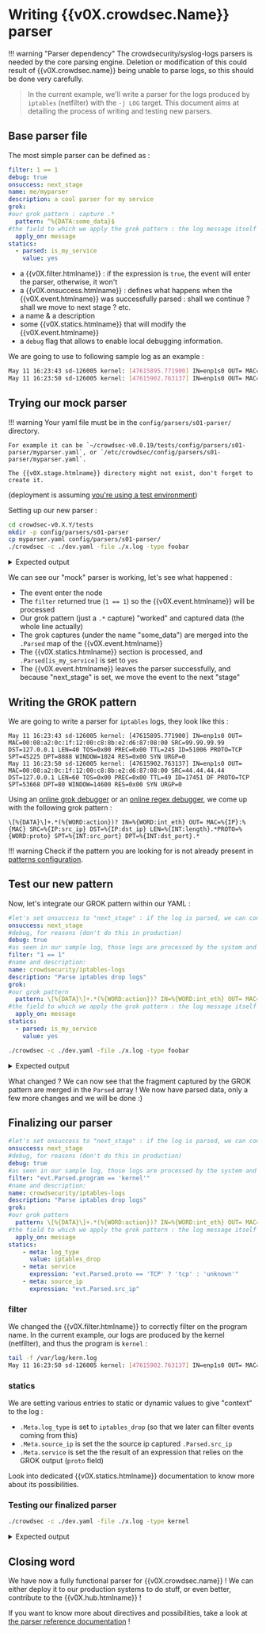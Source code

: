 # Writing {{v0X.crowdsec.Name}} parser

!!! warning "Parser dependency"
    The crowdsecurity/syslog-logs parsers is needed by the core parsing
    engine. Deletion or modification of this could result of {{v0X.crowdsec.name}}
    being unable to parse logs, so this should be done very carefully.

> In the current example, we'll write a parser for the logs produced by `iptables` (netfilter) with the `-j LOG` target.
> This document aims at detailing the process of writing and testing new parsers.

## Base parser file

The most simple parser can be defined as :


```yaml
filter: 1 == 1
debug: true
onsuccess: next_stage
name: me/myparser
description: a cool parser for my service
grok:
#our grok pattern : capture .*
  pattern: ^%{DATA:some_data}$
#the field to which we apply the grok pattern : the log message itself
  apply_on: message
statics:
  - parsed: is_my_service
    value: yes
```

 - a {{v0X.filter.htmlname}} : if the expression is `true`, the event will enter the parser, otherwise, it won't
 - a {{v0X.onsuccess.htmlname}} : defines what happens when the {{v0X.event.htmlname}} was successfully parsed : shall we continue ? shall we move to next stage ? etc.
 - a name & a description
 - some {{v0X.statics.htmlname}} that will modify the {{v0X.event.htmlname}}
 - a `debug` flag that allows to enable local debugging information.


We are going to use to following sample log as an example :
```bash
May 11 16:23:43 sd-126005 kernel: [47615895.771900] IN=enp1s0 OUT= MAC=00:08:a2:0c:1f:12:00:c8:8b:e2:d6:87:08:00 SRC=99.99.99.99 DST=127.0.0.1 LEN=40 TOS=0x00 PREC=0x00 TTL=245 ID=51006 PROTO=TCP SPT=45225 DPT=8888 WINDOW=1024 RES=0x00 SYN URGP=0 
May 11 16:23:50 sd-126005 kernel: [47615902.763137] IN=enp1s0 OUT= MAC=00:08:a2:0c:1f:12:00:c8:8b:e2:d6:87:08:00 SRC=44.44.44.44 DST=127.0.0.1 LEN=60 TOS=0x00 PREC=0x00 TTL=49 ID=17451 DF PROTO=TCP SPT=53668 DPT=80 WINDOW=14600 RES=0x00 SYN URGP=0 
```

## Trying our mock parser

!!! warning
    Your yaml file must be in the `config/parsers/s01-parser/` directory.

    For example it can be `~/crowdsec-v0.0.19/tests/config/parsers/s01-parser/myparser.yaml`, or `/etc/crowdsec/config/parsers/s01-parser/myparser.yaml`.

    The {{v0X.stage.htmlname}} directory might not exist, don't forget to create it.

(deployment is assuming [you're using a test environment](/Crowdsec/v0/write_configurations/requirements/))

Setting up our new parser :
```bash
cd crowdsec-v0.X.Y/tests
mkdir -p config/parsers/s01-parser
cp myparser.yaml config/parsers/s01-parser/                  
./crowdsec -c ./dev.yaml -file ./x.log -type foobar
```

<details>
  <summary>Expected output</summary>

```bash
INFO[0000] setting loglevel to info                     
INFO[11-05-2020 15:48:28] Crowdsec v0.0.18-6b1281ba76819fed4b89247a5a673c592a3a9f88
...
DEBU[0000] Event entering node                           id=dark-water name=me/myparser stage=s01-parser
DEBU[0000] eval(TRUE) '1 == 1'                           id=dark-water name=me/myparser stage=s01-parser
DEBU[0000] no ip in event, cidr/ip whitelists not checked  id=dark-water name=me/myparser stage=s01-parser
DEBU[0000] + Grok '' returned 1 entries to merge in Parsed  id=dark-water name=me/myparser stage=s01-parser
DEBU[0000] 	.Parsed['some_data'] = 'May 11 16:23:41 sd-126005 kernel: [47615893.721616] IN=enp1s0 OUT= MAC=00:08:a2:0c:1f:12:00:c8:8b:e2:d6:87:08:00 SRC=99.99.99.99 DST=127.0.0.1 LEN=40 TOS=0x00 PREC=0x00 TTL=245 ID=54555 PROTO=TCP SPT=45225 DPT=8080 WINDOW=1024 RES=0x00 SYN URGP=0 '  id=dark-water name=me/myparser stage=s01-parser
DEBU[0000] + Processing 1 statics                        id=dark-water name=me/myparser stage=s01-parser
DEBU[0000] .Parsed[is_my_service] = 'yes'                id=dark-water name=me/myparser stage=s01-parser
DEBU[0000] Event leaving node : ok                       id=dark-water name=me/myparser stage=s01-parser
DEBU[0000] move Event from stage s01-parser to s02-enrich  id=dark-water name=me/myparser stage=s01-parser
...
```
</details>


We can see our "mock" parser is working, let's see what happened :

 - The event enter the node
 - The `filter` returned true (`1 == 1`) so the {{v0X.event.htmlname}} will be processed
 - Our grok pattern (just a `.*` capture) "worked" and captured data (the whole line actually)
 - The grok captures (under the name "some_data") are merged into the `.Parsed` map of the {{v0X.event.htmlname}}
 - The {{v0X.statics.htmlname}} section is processed, and `.Parsed[is_my_service]` is set to `yes`
 - The {{v0X.event.htmlname}} leaves the parser successfully, and because "next_stage" is set, we move the event to the next "stage"

## Writing the GROK pattern

We are going to write a parser for `iptables` logs, they look like this :

```
May 11 16:23:43 sd-126005 kernel: [47615895.771900] IN=enp1s0 OUT= MAC=00:08:a2:0c:1f:12:00:c8:8b:e2:d6:87:08:00 SRC=99.99.99.99 DST=127.0.0.1 LEN=40 TOS=0x00 PREC=0x00 TTL=245 ID=51006 PROTO=TCP SPT=45225 DPT=8888 WINDOW=1024 RES=0x00 SYN URGP=0 
May 11 16:23:50 sd-126005 kernel: [47615902.763137] IN=enp1s0 OUT= MAC=00:08:a2:0c:1f:12:00:c8:8b:e2:d6:87:08:00 SRC=44.44.44.44 DST=127.0.0.1 LEN=60 TOS=0x00 PREC=0x00 TTL=49 ID=17451 DF PROTO=TCP SPT=53668 DPT=80 WINDOW=14600 RES=0x00 SYN URGP=0 

```

Using an [online grok debugger](https://grokdebug.herokuapp.com/) or an [online regex debugger](https://www.debuggex.com/), we come up with the following grok pattern :

`\[%{DATA}\]+.*(%{WORD:action})? IN=%{WORD:int_eth} OUT= MAC=%{IP}:%{MAC} SRC=%{IP:src_ip} DST=%{IP:dst_ip} LEN=%{INT:length}.*PROTO=%{WORD:proto} SPT=%{INT:src_port} DPT=%{INT:dst_port}.*`

!!! warning
    Check if the pattern you are looking for is not already present in [patterns configuration](https://github.com/crowdsecurity/crowdsec/tree/master/config/patterns).


## Test our new pattern

Now, let's integrate our GROK pattern within our YAML :

```yaml
#let's set onsuccess to "next_stage" : if the log is parsed, we can consider it has been dealt with
onsuccess: next_stage
#debug, for reasons (don't do this in production)
debug: true
#as seen in our sample log, those logs are processed by the system and have a progname set to 'kernel'
filter: "1 == 1"
#name and description:
name: crowdsecurity/iptables-logs
description: "Parse iptables drop logs"
grok:
#our grok pattern
  pattern: \[%{DATA}\]+.*(%{WORD:action})? IN=%{WORD:int_eth} OUT= MAC=%{IP}:%{MAC} SRC=%{IP:src_ip} DST=%{IP:dst_ip} LEN=%{INT:length}.*PROTO=%{WORD:proto} SPT=%{INT:src_port} DPT=%{INT:dst_port}.*
#the field to which we apply the grok pattern : the log message itself
  apply_on: message
statics:
  - parsed: is_my_service
    value: yes
```


```bash
./crowdsec -c ./dev.yaml -file ./x.log -type foobar
```


<details>
  <summary>Expected output</summary>

```bash
INFO[0000] setting loglevel to info                     
INFO[11-05-2020 16:18:58] Crowdsec v0.0.18-6b1281ba76819fed4b89247a5a673c592a3a9f88 
...
DEBU[0000] Event entering node                           id=lingering-breeze name=crowdsecurity/iptables-logs stage=s01-parser
DEBU[0000] eval(TRUE) '1 == 1'                           id=lingering-breeze name=crowdsecurity/iptables-logs stage=s01-parser
DEBU[0000] no ip in event, cidr/ip whitelists not checked  id=lingering-breeze name=crowdsecurity/iptables-logs stage=s01-parser
DEBU[0000] + Grok '' returned 8 entries to merge in Parsed  id=lingering-breeze name=crowdsecurity/iptables-logs stage=s01-parser
DEBU[0000] 	.Parsed['dst_port'] = '8080'                 id=lingering-breeze name=crowdsecurity/iptables-logs stage=s01-parser
DEBU[0000] 	.Parsed['action'] = ''                       id=lingering-breeze name=crowdsecurity/iptables-logs stage=s01-parser
DEBU[0000] 	.Parsed['int_eth'] = 'enp1s0'                id=lingering-breeze name=crowdsecurity/iptables-logs stage=s01-parser
DEBU[0000] 	.Parsed['src_ip'] = '99.99.99.99'         id=lingering-breeze name=crowdsecurity/iptables-logs stage=s01-parser
DEBU[0000] 	.Parsed['dst_ip'] = '127.0.0.1'           id=lingering-breeze name=crowdsecurity/iptables-logs stage=s01-parser
DEBU[0000] 	.Parsed['length'] = '40'                     id=lingering-breeze name=crowdsecurity/iptables-logs stage=s01-parser
DEBU[0000] 	.Parsed['proto'] = 'TCP'                     id=lingering-breeze name=crowdsecurity/iptables-logs stage=s01-parser
DEBU[0000] 	.Parsed['src_port'] = '45225'                id=lingering-breeze name=crowdsecurity/iptables-logs stage=s01-parser
DEBU[0000] + Processing 1 statics                        id=lingering-breeze name=crowdsecurity/iptables-logs stage=s01-parser
DEBU[0000] .Parsed[is_my_service] = 'yes'                id=lingering-breeze name=crowdsecurity/iptables-logs stage=s01-parser
DEBU[0000] Event leaving node : ok                       id=lingering-breeze name=crowdsecurity/iptables-logs stage=s01-parser
DEBU[0000] move Event from stage s01-parser to s02-enrich  id=lingering-breeze name=crowdsecurity/iptables-logs stage=s01-parser
...
```

</details>

What changed ? We can now see that the fragment captured by the GROK pattern are merged in the `Parsed` array !
We now have parsed data, only a few more changes and we will be done :)

## Finalizing our parser

```yaml
#let's set onsuccess to "next_stage" : if the log is parsed, we can consider it has been dealt with
onsuccess: next_stage
#debug, for reasons (don't do this in production)
debug: true
#as seen in our sample log, those logs are processed by the system and have a progname set to 'kernel'
filter: "evt.Parsed.program == 'kernel'"
#name and description:
name: crowdsecurity/iptables-logs
description: "Parse iptables drop logs"
grok:
#our grok pattern
  pattern: \[%{DATA}\]+.*(%{WORD:action})? IN=%{WORD:int_eth} OUT= MAC=%{IP}:%{MAC} SRC=%{IP:src_ip} DST=%{IP:dst_ip} LEN=%{INT:length}.*PROTO=%{WORD:proto} SPT=%{INT:src_port} DPT=%{INT:dst_port}.*
#the field to which we apply the grok pattern : the log message itself
  apply_on: message
statics:
    - meta: log_type
      value: iptables_drop
    - meta: service
      expression: "evt.Parsed.proto == 'TCP' ? 'tcp' : 'unknown'"
    - meta: source_ip
      expression: "evt.Parsed.src_ip"
```

### filter

We changed the {{v0X.filter.htmlname}} to correctly filter on the program name.
In the current example, our logs are produced by the kernel (netfilter), and thus the program is `kernel` :

```bash
tail -f /var/log/kern.log
May 11 16:23:50 sd-126005 kernel: [47615902.763137] IN=enp1s0 OUT= MAC=00:08:a2:0c:1f:12:00:c8:8b:e2:d6:87:08:00 SRC=44.44.44.44 DST=127.0.0.1 LEN=60 TOS=0x00 PREC=0x00 TTL=49 ID=17451 DF PROTO=TCP SPT=53668 DPT=80 WINDOW=14600 RES=0x00 SYN URGP=0 
```

### statics

We are setting various entries to static or dynamic values to give "context" to the log :

  - `.Meta.log_type` is set to `iptables_drop` (so that we later can filter events coming from this)
  - `.Meta.source_ip` is set the the source ip captured  `.Parsed.src_ip`
  - `.Meta.service` is set the the result of an expression that relies on the GROK output (`proto` field)
  
Look into dedicated {{v0X.statics.htmlname}} documentation to know more about its possibilities.


### Testing our finalized parser


```bash
./crowdsec -c ./dev.yaml -file ./x.log -type kernel
```

<details>
  <summary>Expected output</summary>
```bash
...
DEBU[0000] Event entering node                           id=shy-forest name=crowdsecurity/iptables-logs stage=s01-parser
DEBU[0000] eval(TRUE) 'evt.Parsed.program == 'kernel''   id=shy-forest name=crowdsecurity/iptables-logs stage=s01-parser
DEBU[0000] no ip in event, cidr/ip whitelists not checked  id=shy-forest name=crowdsecurity/iptables-logs stage=s01-parser
DEBU[0000] + Grok '' returned 8 entries to merge in Parsed  id=shy-forest name=crowdsecurity/iptables-logs stage=s01-parser
DEBU[0000] 	.Parsed['src_port'] = '45225'                id=shy-forest name=crowdsecurity/iptables-logs stage=s01-parser
DEBU[0000] 	.Parsed['dst_port'] = '8118'                 id=shy-forest name=crowdsecurity/iptables-logs stage=s01-parser
DEBU[0000] 	.Parsed['action'] = ''                       id=shy-forest name=crowdsecurity/iptables-logs stage=s01-parser
DEBU[0000] 	.Parsed['int_eth'] = 'enp1s0'                id=shy-forest name=crowdsecurity/iptables-logs stage=s01-parser
DEBU[0000] 	.Parsed['src_ip'] = '44.44.44.44'            id=shy-forest name=crowdsecurity/iptables-logs stage=s01-parser
DEBU[0000] 	.Parsed['dst_ip'] = '127.0.0.1'              id=shy-forest name=crowdsecurity/iptables-logs stage=s01-parser
DEBU[0000] 	.Parsed['length'] = '40'                     id=shy-forest name=crowdsecurity/iptables-logs stage=s01-parser
DEBU[0000] 	.Parsed['proto'] = 'TCP'                     id=shy-forest name=crowdsecurity/iptables-logs stage=s01-parser
DEBU[0000] + Processing 3 statics                        id=shy-forest name=crowdsecurity/iptables-logs stage=s01-parser
DEBU[0000] .Meta[log_type] = 'iptables_drop'             id=shy-forest name=crowdsecurity/iptables-logs stage=s01-parser
DEBU[0000] .Meta[service] = 'tcp'                        id=shy-forest name=crowdsecurity/iptables-logs stage=s01-parser
DEBU[0000] .Meta[source_ip] = '44.44.44.44'              id=shy-forest name=crowdsecurity/iptables-logs stage=s01-parser
DEBU[0000] Event leaving node : ok                       id=shy-forest name=crowdsecurity/iptables-logs stage=s01-parser
DEBU[0000] move Event from stage s01-parser to s02-enrich  id=shy-forest name=crowdsecurity/iptables-logs stage=s01-parser
...
```
</details>

## Closing word

We have now a fully functional parser for {{v0X.crowdsec.name}} !
We can either deploy it to our production systems to do stuff, or even better, contribute to the {{v0X.hub.htmlname}} !

If you want to know more about directives and possibilities, take a look at [the parser reference documentation](/Crowdsec/v0/references/parsers/) !

